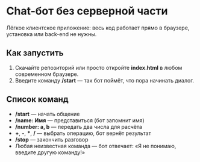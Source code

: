 # Chat-бот без серверной части

Лёгкое клиентское приложение: весь код работает прямо в браузере, установка или back-end не нужны.

## Как запустить

1. Скачайте репозиторий или просто откройте **index.html** в любом современном браузере.  
2. Введите команду **/start** — так бот поймёт, что пора начинать диалог.

## Список команд

* **/start** — начать общение  
* **/name: Имя** — представиться (бот запомнит имя)  
* **/number: a, b** — передать два числа для расчёта  
* **+**, **-**, **\***, **/** — выбрать операцию, бот вернёт результат  
* **/stop** — закончить разговор  
* Любая неизвестная команда — бот отвечает: «Я не понимаю, введите другую команду!»
